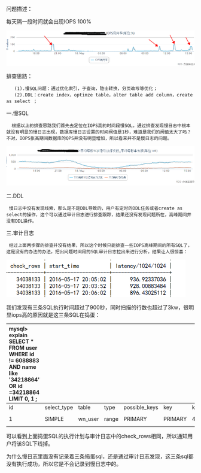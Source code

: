 问题描述：

每天隔一段时间就会出现IOPS 100%

![screenshot](assets/457fb69a6e339ed1e381fadb1162e3229fa041dc.png)

排查思路：

```
   (1).慢SQL问题：通过优化索引，子查询，隐士转换，分页改写等优化；
   (2).DDL：create index，optimze table，alter table add column，create as select ；
```

一.慢SQL

```
  根据以上的排查思路我们首先去定位在IOPS高的时间段慢SQL，通过排查发现慢日志中根本就没有明显的慢日志出现，数据库慢日志设置的时间阀值是1秒，难道是我们的阀值太大了吗？不对，IOPS张高期间数据库的QPS并没有明显增加，所以看来并不是慢日志的问题。
```

![screenshot](assets/1bc826a430a53750d3d84814195cb6b7e11988a3.png)

二.DDL

```
 慢日志中没有发现线索，那么是不是DDL导致的，用户有定时的DDL任务或者create as select的操作，这个可以通过审计日志进行排查跟踪，结果还没有发现问题所在，高峰期间并没有DDL操作。
```

三.审计日志

```
 经过上面两步骤的排查并没有结果，所以这个时候只能排查一些IOPS高峰期间的所有SQL了，这是没有的办法的办法。把出问题时间段的SQL审计日志拉出来进行分析，结果让人很惊喜：
```

![screenshot](assets/f079ae885e13c0d664cd70bbe1452950c9b9f6db.png)

我们发现有三条SQL执行时间超过了900秒，同时扫描的行数也超过了3kw，很明显iops高的原因就是这三条SQL在捣蛋：

| mysql> explain SELECT * FROM user WHERE id != 6088883 AND name like '34218864' OR id =34218864 LIMIT 0, 1 ; |             |         |       |               |         |         |      |          |             |
| :----------------------------------------------------------- | ----------- | ------- | ----- | ------------- | ------- | ------- | ---- | -------- | ----------- |
| id                                                           | select_type | table   | type  | possible_keys | key     | key_len | ref  | rows     | Extra       |
| 1                                                            | SIMPLE      | wn_user | range | PRIMARY       | PRIMARY | 4       | NULL | 34234220 | Using where |

可以看到上面捣蛋SQL的执行计划与审计日志中的check_rows相同，所以通知用户将该SQL下线掉。

为什么慢日志里面没有记录着三条捣蛋sql，还是通过审计日志发现，这三条sql都没有执行成功，所以它是不会记录到慢日志中的。